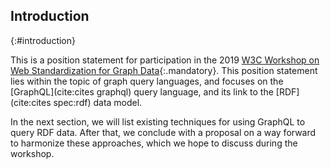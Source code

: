 ## Introduction
{:#introduction}

This is a position statement for participation in the 2019
[W3C Workshop on Web Standardization for Graph Data](https://www.w3.org/Data/events/data-ws-2019/){:.mandatory}.
This position statement lies within the topic of graph query languages,
and focuses on the [GraphQL](cite:cites graphql) query language, and its link to the [RDF](cite:cites spec:rdf) data model.

In the next section, we will list existing techniques for using GraphQL to query RDF data.
After that, we conclude with a proposal on a way forward to harmonize these approaches,
which we hope to discuss during the workshop.
